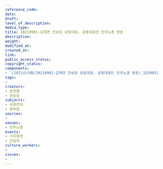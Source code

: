 ```yaml
---
reference_code: 
date: 
draft: 
level_of_description: 
media_type: 
title: 20210901-김재연 진보당 상임대표, 공동대표단 민주노총 방문
description: 
weight: 
modified_at: 
created_at: 
link: 
public_access_status: 
copyright_status: 
components:
- "/2021년/9월/20210901-김재연 진보당 상임대표, 공동대표단 민주노총 방문/_1D20051.jpg"
tags:
- 
creators:
- 총연맹
- 진보당
subjects:
- 사회연대
- 총파업
sources:
- 
venues:
- 민주노총
events:
- 기자회견
- 간담회
culture_workers:
- 
issues:
- 
---
```

